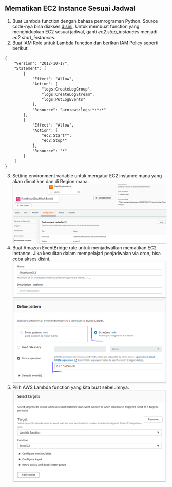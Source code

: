 ## Mematikan EC2 Instance Sesuai Jadwal

1. Buat Lambda function dengan bahasa pemrograman Python. Source code-nya bisa diakses [disini](stop-ec2.py). Untuk membuat function yang menghidupkan EC2 sesuai jadwal, ganti _ec2.stop_instances_ menjadi _ec2.start_instances_.
2. Buat IAM Role untuk Lambda function dan berikan IAM Policy seperti berikut:
```
{
    "Version": "2012-10-17",
    "Statement": [
        {
            "Effect": "Allow",
            "Action": [
                "logs:CreateLogGroup",
                "logs:CreateLogStream",
                "logs:PutLogEvents"
            ],
            "Resource": "arn:aws:logs:*:*:*"
        },
        {
            "Effect": "Allow",
            "Action": [
                "ec2:Start*",
                "ec2:Stop*"
            ],
            "Resource": "*"
        }
    ]
}
```
3. Setting environment variable untuk mengatur EC2 instance mana yang akan dimatikan dan di Region mana. ![alt text](stop-ec2-environment-variable.png "Environment Variable")
4. Buat Amazon EventBridge rule untuk menjadwalkan mematikan EC2 instance. Jika kesulitan dalam mempelajari penjadwalan via cron, bisa coba akses [disini](https://crontab.guru/). ![alt text](stop-ec2-event-bridge.png "EventBridge")
5. Pilih AWS Lambda function yang kita buat sebelumnya. ![alt text](stop-ec2-select-lambda.png "Select Lambda")
